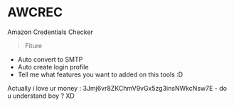 # AWCREC
Amazon Credentials Checker
> Fiture
+ Auto convert to SMTP
+ Auto create login profile
+ Tell me what features you want to added on this tools :D

Actually i love ur money : 3Jmj6vr8ZKChmV9vGx5zg3insNWkcNsw7E - do u understand boy ? XD
